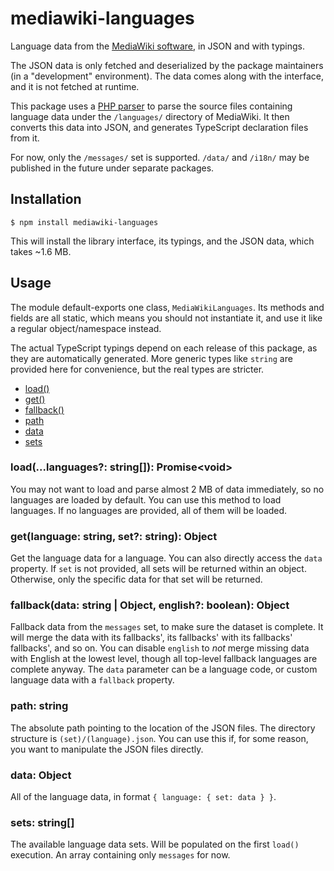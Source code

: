 # mediawiki-languages

Language data from the [MediaWiki software](https://github.com/wikimedia/mediawiki), in JSON and with typings.

The JSON data is only fetched and deserialized by the package maintainers (in a "development" environment). The data comes along with the interface, and it is not fetched at runtime.

This package uses a [PHP parser](https://www.npmjs.com/package/php-parser) to parse the source files containing language data under the `/languages/` directory of MediaWiki. It then converts this data into JSON, and generates TypeScript declaration files from it.

For now, only the `/messages/` set is supported. `/data/` and `/i18n/` may be published in the future under separate packages.

## Installation

    $ npm install mediawiki-languages

This will install the library interface, its typings, and the JSON data, which takes ~1.6 MB.

## Usage

The module default-exports one class, `MediaWikiLanguages`. Its methods and fields are all static, which means you should not instantiate it, and use it like a regular object/namespace instead.

The actual TypeScript typings depend on each release of this package, as they are automatically generated. More generic types like `string` are provided here for convenience, but the real types are stricter.

-   [load()](#loadlanguages-string-promisevoid)
-   [get()](#getlanguage-string-set-string-object)
-   [fallback()](#fallbackdata-string--object-english-boolean-object)
-   [path](#path-string)
-   [data](#data-object)
-   [sets](#sets-string)

### load(...languages?: string[]): Promise<&ZeroWidthSpace;void>

You may not want to load and parse almost 2 MB of data immediately, so no languages are loaded by default. You can use this method to load languages. If no languages are provided, all of them will be loaded.

### get(language: string, set?: string): Object

Get the language data for a language. You can also directly access the `data` property. If `set` is not provided, all sets will be returned within an object. Otherwise, only the specific data for that set will be returned.

### fallback(data: string | Object, english?: boolean): Object

Fallback data from the `messages` set, to make sure the dataset is complete. It will merge the data with its fallbacks', its fallbacks' with its fallbacks' fallbacks', and so on. You can disable `english` to _not_ merge missing data with English at the lowest level, though all top-level fallback languages are complete anyway. The `data` parameter can be a language code, or custom language data with a `fallback` property.

### path: string

The absolute path pointing to the location of the JSON files. The directory structure is `(set)/(language).json`. You can use this if, for some reason, you want to manipulate the JSON files directly.

### data: Object

All of the language data, in format `{ language: { set: data } }`.

### sets: string[]

The available language data sets. Will be populated on the first `load()` execution. An array containing only `messages` for now.
